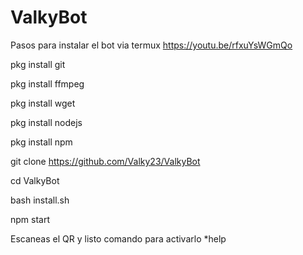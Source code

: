 # ValkyBot
Pasos para instalar el bot via termux
https://youtu.be/rfxuYsWGmQo

pkg install git

pkg install ffmpeg

pkg install wget

pkg install nodejs

pkg install npm

git clone https://github.com/Valky23/ValkyBot

cd ValkyBot

bash install.sh

npm start

Escaneas el QR y listo comando para activarlo  *help
